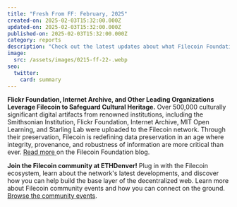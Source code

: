 ```yaml
---
title: "Fresh From FF: February, 2025"
created-on: 2025-02-03T15:32:00.000Z
updated-on: 2025-02-03T15:32:00.000Z
published-on: 2025-02-03T15:32:00.000Z
category: reports
description: "Check out the latest updates about what Filecoin Foundation has been up to. "
image:
  src: /assets/images/0215-ff-22-.webp
seo:
  twitter:
    card: summary
---
```

**Flickr Foundation, Internet Archive, and Other Leading Organizations Leverage Filecoin to Safeguard Cultural Heritage.** Over 500,000 culturally significant digital artifacts from renowned institutions, including the Smithsonian Institution, Flickr Foundation, Internet Archive, MIT Open Learning, and Starling Lab were uploaded to the Filecoin network. Through their preservation, Filecoin is redefining data preservation in an age where integrity, provenance, and robustness of information are more critical than ever. [Read more ](https://fil.org/blog/flickr-foundation-internet-archive-and-other-leading-organizations-leverage-filecoin-to-safeguard-cultural-heritage)on the Filecoin Foundation blog.

**Join the Filecoin community at ETHDenver!** Plug in with the Filecoin ecosystem, learn about the network's latest developments, and discover how you can help build the base layer of the decentralized web. Learn more about Filecoin community events and how you can connect on the ground. [Browse the community events](https://fil.org/events/filecoin-ethdenver-2025).
